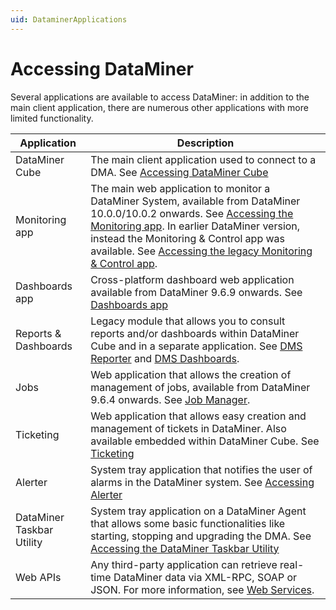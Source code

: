 ```yaml
---
uid: DataminerApplications
---
```


# Accessing DataMiner

Several applications are available to access DataMiner: in addition to the main client application, there are numerous other applications with more limited functionality.

| Application | Description |
|--|--|
| DataMiner Cube | The main client application used to connect to a DMA. See [Accessing DataMiner Cube](xref:Installing_configuring_the_DataMiner_Cube_software) |
| Monitoring app | The main web application to monitor a DataMiner System, available from DataMiner 10.0.0/10.0.2 onwards. See [Accessing the Monitoring app](xref:Accessing_the_Monitoring_app). In earlier DataMiner version, instead the Monitoring & Control app was available. See [Accessing the legacy Monitoring & Control app](xref:Accessing_the_legacy_Monitoring_Control_app#accessing-the-legacy-monitoring--control-app). |
| Dashboards app | Cross-platform dashboard web application available from DataMiner 9.6.9 onwards. See [Dashboards app](xref:newR_D) |
| Reports & Dashboards | Legacy module that allows you to consult reports and/or dashboards within DataMiner Cube and in a separate application. See [DMS Reporter](xref:reporter) and [DMS Dashboards](xref:dashboards). |
| Jobs | Web application that allows the creation of management of jobs, available from DataMiner 9.6.4 onwards. See [Job Manager](xref:jobs). |
| Ticketing | Web application that allows easy creation and management of tickets in DataMiner. Also available embedded within DataMiner Cube. See [Ticketing](xref:ticketing) |
| Alerter | System tray application that notifies the user of alarms in the DataMiner system. See [Accessing Alerter](xref:Accessing_Alerter) |
| DataMiner Taskbar Utility | System tray application on a DataMiner Agent that allows some basic functionalities like starting, stopping and upgrading the DMA. See [Accessing the DataMiner Taskbar Utility](xref:Accessing_the_DataMiner_Taskbar_Utility) |
| Web APIs | Any third-party application can retrieve real-time DataMiner data via XML-RPC, SOAP or JSON. For more information, see [Web Services](xref:WS_v1). |
